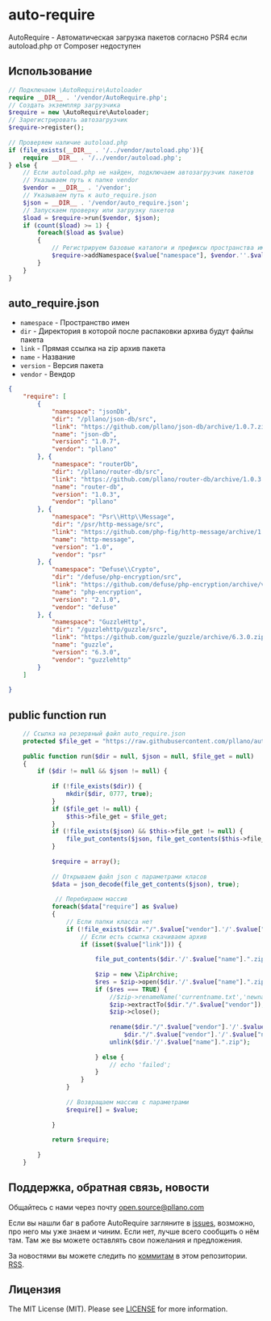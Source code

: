 # auto-require
AutoRequire - Автоматическая загрузка пакетов согласно PSR4 если autoload.php от Composer недоступен
## Использование
```php
// Подключаем \AutoRequire\Autoloader
require __DIR__ . '/vendor/AutoRequire.php';
// Создать экземпляр загрузчика
$require = new \AutoRequire\Autoloader;
// Зарегистрировать автозагрузчик
$require->register();
 
// Проверяем наличие autoload.php
if (file_exists(__DIR__ . '/../vendor/autoload.php')){
    require __DIR__ . '/../vendor/autoload.php';
} else {
    // Если autoload.php не найден, подключаем автозагрузчик пакетов
    // Указываем путь к папке vendor
    $vendor = __DIR__ . '/vendor';
    // Указываем путь к auto_require.json
    $json = __DIR__ . '/vendor/auto_require.json';
    // Запускаем проверку или загрузку пакетов
    $load = $require->run($vendor, $json);
    if (count($load) >= 1) {
        foreach($load as $value)
        {
            // Регистрируем базовые каталоги и префиксы пространства имен
            $require->addNamespace($value["namespace"], $vendor.''.$value["dir"]);
        }
    }
}
```
## auto_require.json
- `namespace` - Пространство имен
- `dir` - Директория в которой после распаковки архива будут файлы пакета
- `link` - Прямая ссылка на zip архив пакета
- `name` - Название
- `version` - Версия пакета
- `vendor` - Вендор
```json
{
    "require": [
        {
            "namespace": "jsonDb",
            "dir": "/pllano/json-db/src",
            "link": "https://github.com/pllano/json-db/archive/1.0.7.zip",
            "name": "json-db",
            "version": "1.0.7",
            "vendor": "pllano"
        }, {
            "namespace": "routerDb",
            "dir": "/pllano/router-db/src",
            "link": "https://github.com/pllano/router-db/archive/1.0.3.zip",
            "name": "router-db",
            "version": "1.0.3",
            "vendor": "pllano"
        }, {
            "namespace": "Psr\\Http\\Message",
            "dir": "/psr/http-message/src",
            "link": "https://github.com/php-fig/http-message/archive/1.0.zip",
            "name": "http-message",
            "version": "1.0",
            "vendor": "psr"
        }, {
            "namespace": "Defuse\\Crypto",
            "dir": "/defuse/php-encryption/src",
            "link": "https://github.com/defuse/php-encryption/archive/v2.1.0.zip",
            "name": "php-encryption",
            "version": "2.1.0",
            "vendor": "defuse"
        }, {
            "namespace": "GuzzleHttp",
            "dir": "/guzzlehttp/guzzle/src",
            "link": "https://github.com/guzzle/guzzle/archive/6.3.0.zip",
            "name": "guzzle",
            "version": "6.3.0",
            "vendor": "guzzlehttp"
        }
    ]
    
}
```
## public function run
```php
    // Ссылка на резервный файл auto_require.json
    protected $file_get = "https://raw.githubusercontent.com/pllano/auto-require/master/auto_require.json";
 
    public function run($dir = null, $json = null, $file_get = null)
    {
        if ($dir != null && $json != null) {
            
            if (!file_exists($dir)) {
                mkdir($dir, 0777, true);
            }
            if ($file_get != null) {
                $this->file_get = $file_get;
            }
            if (!file_exists($json) && $this->file_get != null) {
                file_put_contents($json, file_get_contents($this->file_get));
            }
 
            $require = array();
 
            // Открываем файл json с параметрами класов
            $data = json_decode(file_get_contents($json), true);
 
             // Перебираем массив
            foreach($data["require"] as $value)
            {
                // Если папки класса нет
                if (!file_exists($dir."/".$value["vendor"].'/'.$value["name"])) {
                    // Если есть ссылка скачиваем архив
                    if (isset($value["link"])) {
 
                        file_put_contents($dir.'/'.$value["name"].".zip", file_get_contents($value["link"]));
 
                        $zip = new \ZipArchive;
                        $res = $zip->open($dir.'/'.$value["name"].".zip");
                        if ($res === TRUE) {
                            //$zip->renameName('currentname.txt','newname.txt');
                            $zip->extractTo($dir."/".$value["vendor"]);
                            $zip->close();
 
                            rename($dir."/".$value["vendor"].'/'.$value["name"]."-".$value["version"],
                                $dir."/".$value["vendor"].'/'.$value["name"]);
                            unlink($dir.'/'.$value["name"].".zip");
 
                        } else {
                            // echo 'failed';
                        }
                    }
                }
 
                // Возвращаем массив с параметрами
                $require[] = $value;
 
            }
 
            return $require;
 
        }
    }
```
<a name="feedback"></a>
## Поддержка, обратная связь, новости
Общайтесь с нами через почту open.source@pllano.com

Если вы нашли баг в работе AutoRequire загляните в
[issues](https://github.com/pllano/auto-require/issues), возможно, про него мы уже знаем и
чиним. Если нет, лучше всего сообщить о нём там. Там же вы можете оставлять свои
пожелания и предложения.

За новостями вы можете следить по
[коммитам](https://github.com/pllano/auto-require/commits/master) в этом репозитории.
[RSS](https://github.com/pllano/auto-require/commits/master.atom).

Лицензия
-------

The MIT License (MIT). Please see [LICENSE](https://github.com/pllano/auto-require/edit/master/LICENSE) for more information.

